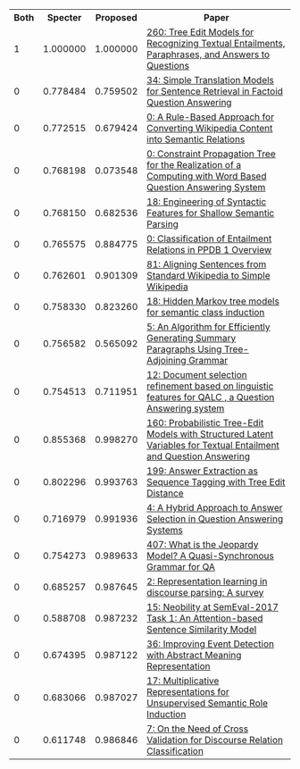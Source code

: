 <html><table><tr>
<th>Both</th>
<th>Specter</th>
<th>Proposed</th>
<th>Paper</th>
</tr>
<tr>
<td>1</td>
<td>1.000000</td>
<td>1.000000</td>
<td><a href="https://www.semanticscholar.org/paper/0fd0e3854ee696148e978ec33d5c042554cd4d23">260: Tree Edit Models for Recognizing Textual Entailments, Paraphrases, and Answers to Questions</a></td>
</tr>
<tr>
<td>0</td>
<td>0.778484</td>
<td>0.759502</td>
<td><a href="https://www.semanticscholar.org/paper/2a15148f8cff0fbc6a19f6fe92ed7e6f0468599e">34: Simple Translation Models for Sentence Retrieval in Factoid Question Answering</a></td>
</tr>
<tr>
<td>0</td>
<td>0.772515</td>
<td>0.679424</td>
<td><a href="https://www.semanticscholar.org/paper/c77d20bfc34fd415a0edbde8ae2edc3ff665bee5">0: A Rule-Based Approach for Converting Wikipedia Content into Semantic Relations</a></td>
</tr>
<tr>
<td>0</td>
<td>0.768198</td>
<td>0.073548</td>
<td><a href="https://www.semanticscholar.org/paper/3728209b11c58afb1503f4d6479997d51593c04c">0: Constraint Propagation Tree for the Realization of a Computing with Word Based Question Answering System</a></td>
</tr>
<tr>
<td>0</td>
<td>0.768150</td>
<td>0.682536</td>
<td><a href="https://www.semanticscholar.org/paper/227716ebaf5497b887246a3e045ca0051f51df32">18: Engineering of Syntactic Features for Shallow Semantic Parsing</a></td>
</tr>
<tr>
<td>0</td>
<td>0.765575</td>
<td>0.884775</td>
<td><a href="https://www.semanticscholar.org/paper/a1d9e659cb28c5c17763b3f33882af1cbcfe18ae">0: Classification of Entailment Relations in PPDB 1 Overview</a></td>
</tr>
<tr>
<td>0</td>
<td>0.762601</td>
<td>0.901309</td>
<td><a href="https://www.semanticscholar.org/paper/c39d40ab86c99586560ccb892417f788d9c5643a">81: Aligning Sentences from Standard Wikipedia to Simple Wikipedia</a></td>
</tr>
<tr>
<td>0</td>
<td>0.758330</td>
<td>0.823260</td>
<td><a href="https://www.semanticscholar.org/paper/c45b49330e0b44f35d849d4e796ff8af73ae9202">18: Hidden Markov tree models for semantic class induction</a></td>
</tr>
<tr>
<td>0</td>
<td>0.756582</td>
<td>0.565092</td>
<td><a href="https://www.semanticscholar.org/paper/2948c25a2183aa7ad3d60223737b4110ede99bb9">5: An Algorithm for Efficiently Generating Summary Paragraphs Using Tree-Adjoining Grammar</a></td>
</tr>
<tr>
<td>0</td>
<td>0.754513</td>
<td>0.711951</td>
<td><a href="https://www.semanticscholar.org/paper/8c45bc697a73cd61f1dbaa19503a1e6f1609ace4">12: Document selection refinement based on linguistic features for QALC , a Question Answering system</a></td>
</tr>
<tr>
<td>0</td>
<td>0.855368</td>
<td>0.998270</td>
<td><a href="https://www.semanticscholar.org/paper/eaf63218521a6678d46e77767aaf23f4ff12920c">160: Probabilistic Tree-Edit Models with Structured Latent Variables for Textual Entailment and Question Answering</a></td>
</tr>
<tr>
<td>0</td>
<td>0.802296</td>
<td>0.993763</td>
<td><a href="https://www.semanticscholar.org/paper/228920ddc0d376c376ae534ceed589005f51867a">199: Answer Extraction as Sequence Tagging with Tree Edit Distance</a></td>
</tr>
<tr>
<td>0</td>
<td>0.716979</td>
<td>0.991936</td>
<td><a href="https://www.semanticscholar.org/paper/43af7013ac3711a41dec43ba2bc556f6717d5565">4: A Hybrid Approach to Answer Selection in Question Answering Systems</a></td>
</tr>
<tr>
<td>0</td>
<td>0.754273</td>
<td>0.989633</td>
<td><a href="https://www.semanticscholar.org/paper/5ab6ddd1d45302bf635cce5cb93fbaf4ea79458a">407: What is the Jeopardy Model? A Quasi-Synchronous Grammar for QA</a></td>
</tr>
<tr>
<td>0</td>
<td>0.685257</td>
<td>0.987645</td>
<td><a href="https://www.semanticscholar.org/paper/7e0b1f245184d472f0c883064851f496141bf83d">2: Representation learning in discourse parsing: A survey</a></td>
</tr>
<tr>
<td>0</td>
<td>0.588708</td>
<td>0.987232</td>
<td><a href="https://www.semanticscholar.org/paper/c96f22dd1d68381c58cab4c71ce72c6708fa21e7">15: Neobility at SemEval-2017 Task 1: An Attention-based Sentence Similarity Model</a></td>
</tr>
<tr>
<td>0</td>
<td>0.674395</td>
<td>0.987122</td>
<td><a href="https://www.semanticscholar.org/paper/1cdab4d7c427b8a22273babe2518af37241e0ed5">36: Improving Event Detection with Abstract Meaning Representation</a></td>
</tr>
<tr>
<td>0</td>
<td>0.683066</td>
<td>0.987027</td>
<td><a href="https://www.semanticscholar.org/paper/81af4e14050c410e2afee226be583088a9791ddf">17: Multiplicative Representations for Unsupervised Semantic Role Induction</a></td>
</tr>
<tr>
<td>0</td>
<td>0.611748</td>
<td>0.986846</td>
<td><a href="https://www.semanticscholar.org/paper/fbb046d2427d945e607395b2d71a4ed484946401">7: On the Need of Cross Validation for Discourse Relation Classification</a></td>
</tr>
</table></html>
